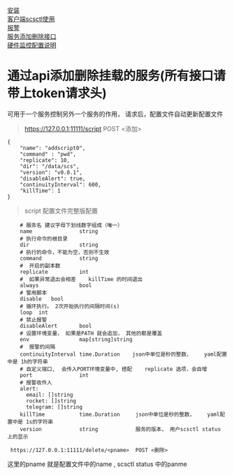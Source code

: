 [安装](install.md)  
[客户端scsctl使用](scsctl.md)  
[报警](alert.md)  
[服务添加删除接口](script.md)  
[硬件监控配置说明](hardware.md)

#  通过api添加删除挂载的服务(所有接口请带上token请求头)

可用于一个服务控制另外一个服务的作用， 请求后，配置文件自动更新配置文件  


> https://127.0.0.1:11111/script  POST <添加>
```
{
    "name": "addscript0",             
	"command" : "pwd", 
    "replicate": 10,         
	"dir": "/data/scs",
	"version": "v0.0.1",
    "disableAlert": true,
    "continuityInterval": 600, 
    "killTime": 1 
}
```

> script 配置文件完整版配置
```
    # 服务名 建议字母下划线数字组成（唯一）
	name               string      
    # 执行命令的根目录     
	dir                string      
    # 执行的命令，不能为空，否则不生效    
	command            string    
    #  开启的副本数       
	replicate          int      
    #  如果异常退出会相差    killTime 的时间退出     
	always             bool    
    # 警用脚本
    disable   bool  
    # 循环执行。 2次开始执行的间隔时间(s)
    loop  int
    # 禁止报警        
	disableAlert       bool   
    # 设置环境变量， 如果是PATH 就会追加， 其他的都是覆盖          
	env                map[string]string 
    #  报警的间隔
	continuityInterval time.Duration    json中单位是秒的整数，    yaml配置中是 1h的字符串 
    # 自定义端口,  会传入PORT环境变量中, 搭配    replicate 选项，会自增 
	port               int  
    # 报警收件人             
	alert:
      email: []string
      rocket: []string
      telegram: []string     
	killTime           time.Duration     json中单位是秒的整数，    yaml配置中是 1s的字符串 
	version            string            服务的版本， 用户scsctl status 上的显示
```
```
 https://127.0.0.1:11111/delete/<pname>  POST <删除>  
```
这里的pname 就是配置文件中的name , scsctl status 中的panme




